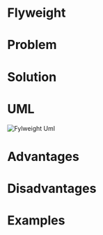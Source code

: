 ﻿# Flyweight

# Problem

# Solution

# UML
![Fylweight Uml](Flyweight_UML.png?raw=true "UML")

# Advantages

# Disadvantages

# Examples